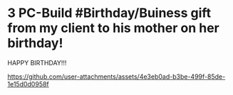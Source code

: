 # 3 PC-Build #Birthday/Buiness gift from my client to his mother on her birthday!
HAPPY BIRTHDAY!!!


https://github.com/user-attachments/assets/4e3eb0ad-b3be-499f-85de-1e15d0d0958f


